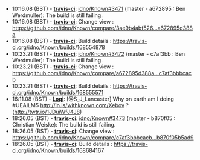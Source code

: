 * <a id="10:16.08">10:16.08 (BST)</a> - __[travis-ci](https://github.com/travis-ci)__: <a href="https://github.com/idno/Known/issues/3471">idno/Known#3471</a> (master - a672895 : Ben Werdmuller): The build is still failing.
* <a id="10:16.08">10:16.08 (BST)</a> - __[travis-ci](https://github.com/travis-ci)__: Change view : https://github.com/idno/Known/compare/3ae9b4abf526...a672895d388a
* <a id="10:16.08">10:16.08 (BST)</a> - __[travis-ci](https://github.com/travis-ci)__: Build details : https://travis-ci.org/idno/Known/builds/168554878
* <a id="10:23.21">10:23.21 (BST)</a> - __[travis-ci](https://github.com/travis-ci)__: <a href="https://github.com/idno/Known/issues/3472">idno/Known#3472</a> (master - c7af3bb : Ben Werdmuller): The build is still failing.
* <a id="10:23.21">10:23.21 (BST)</a> - __[travis-ci](https://github.com/travis-ci)__: Change view : https://github.com/idno/Known/compare/a672895d388a...c7af3bbbcacb
* <a id="10:23.21">10:23.21 (BST)</a> - __[travis-ci](https://github.com/travis-ci)__: Build details : https://travis-ci.org/idno/Known/builds/168555571
* <a id="16:11.08">16:11.08 (BST)</a> - __[Loqi](https://github.com/Loqi)__: [@S_J_Lancaster] Why on earth am I doing #UEAILM5 http://ln.is/withknown.com/Xebov ? (http://twtr.io/1JDuiWfJ4J8)
* <a id="18:26.05">18:26.05 (BST)</a> - __[travis-ci](https://github.com/travis-ci)__: <a href="https://github.com/idno/Known/issues/3473">idno/Known#3473</a> (master - b870f05 : Christian Weiske): The build is still failing.
* <a id="18:26.05">18:26.05 (BST)</a> - __[travis-ci](https://github.com/travis-ci)__: Change view : https://github.com/idno/Known/compare/c7af3bbbcacb...b870f05b5ad9
* <a id="18:26.05">18:26.05 (BST)</a> - __[travis-ci](https://github.com/travis-ci)__: Build details : https://travis-ci.org/idno/Known/builds/168684167
